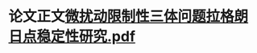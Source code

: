 # 论文正文[微扰动限制性三体问题拉格朗日点稳定性研究.pdf](https://github.com/user-attachments/files/20936581/default.pdf)



